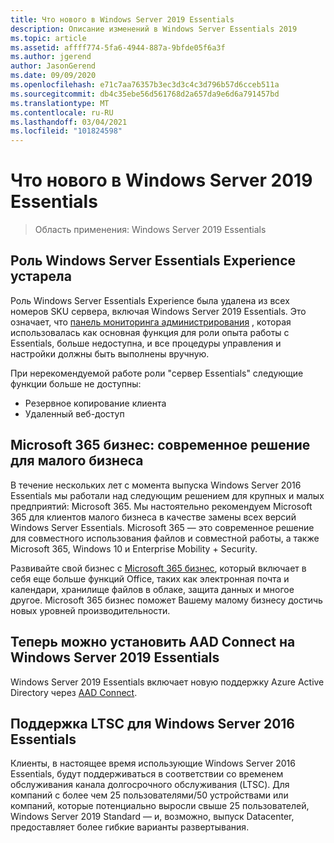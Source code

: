 ```yaml
---
title: Что нового в Windows Server 2019 Essentials
description: Описание изменений в Windows Server Essentials 2019
ms.topic: article
ms.assetid: affff774-5fa6-4944-887a-9bfde05f6a3f
ms.author: jgerend
author: JasonGerend
ms.date: 09/09/2020
ms.openlocfilehash: e71c7aa76357b3ec3d3c4c3d796b57d6cceb511a
ms.sourcegitcommit: db4c35ebe56d561768d2a657da9e6d6a791457bd
ms.translationtype: MT
ms.contentlocale: ru-RU
ms.lasthandoff: 03/04/2021
ms.locfileid: "101824598"
---
```

# <a name="whats-new-in-windows-server-2019-essentials"></a>Что нового в Windows Server 2019 Essentials

> Область применения: Windows Server 2019 Essentials

## <a name="windows-server-essentials-experience-role-has-been-deprecated"></a>Роль Windows Server Essentials Experience устарела

Роль Windows Server Essentials Experience была удалена из всех номеров SKU сервера, включая Windows Server 2019 Essentials. Это означает, что [панель мониторинга администрирования](../manage/overview-of-the-dashboard-in-windows-server-essentials.md) , которая использовалась как основная функция для роли опыта работы с Essentials, больше недоступна, и все процедуры управления и настройки должны быть выполнены вручную.

При нерекомендуемой работе роли "сервер Essentials" следующие функции больше не доступны:

-    Резервное копирование клиента
-    Удаленный веб-доступ

## <a name="microsoft-365-business-the-modern-small-business-solution"></a>Microsoft 365 бизнес: современное решение для малого бизнеса

В течение нескольких лет с момента выпуска Windows Server 2016 Essentials мы работали над следующим решением для крупных и малых предприятий: Microsoft 365. Мы настоятельно рекомендуем Microsoft 365 для клиентов малого бизнеса в качестве замены всех версий Windows Server Essentials. Microsoft 365 — это современное решение для совместного использования файлов и совместной работы, а также Microsoft 365, Windows 10 и Enterprise Mobility + Security.

Развивайте свой бизнес с [Microsoft 365 бизнес](https://www.microsoft.com/microsoft-365/business), который включает в себя еще больше функций Office, таких как электронная почта и календари, хранилище файлов в облаке, защита данных и многое другое. Microsoft 365 бизнес поможет Вашему малому бизнесу достичь новых уровней производительности.

## <a name="aad-connect-can-now-be-installed-on-windows-server-2019-essentials"></a>Теперь можно установить AAD Connect на Windows Server 2019 Essentials

Windows Server 2019 Essentials включает новую поддержку Azure Active Directory через [AAD Connect](/azure/active-directory/connect/active-directory-aadconnect-prerequisites).

## <a name="ltsc-support-for-windows-server-2016-essentials"></a>Поддержка LTSC для Windows Server 2016 Essentials

Клиенты, в настоящее время использующие Windows Server 2016 Essentials, будут поддерживаться в соответствии со временем обслуживания канала долгосрочного обслуживания (LTSC).
Для компаний с более чем 25 пользователями/50 устройствами или компаний, которые потенциально выросли свыше 25 пользователей, Windows Server 2019 Standard — и, возможно, выпуск Datacenter, предоставляет более гибкие варианты развертывания.